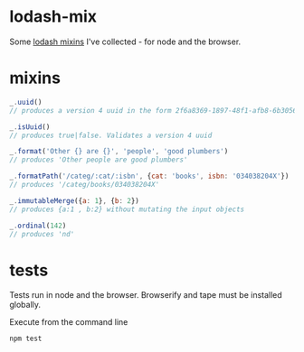 # lodash-mix

Some [lodash mixins](http://lodash.com/docs#mixin) I've collected - for node and the browser.

# mixins

```javascript
_.uuid()
// produces a version 4 uuid in the form 2f6a8369-1897-48f1-afb8-6b3056bc72af
```

```javascript
_.isUuid()
// produces true|false. Validates a version 4 uuid
```

```javascript
_.format('Other {} are {}', 'people', 'good plumbers')
// produces 'Other people are good plumbers'
```

```javascript
_.formatPath('/categ/:cat/:isbn', {cat: 'books', isbn: '034038204X'})
// produces '/categ/books/034038204X'
```

```javascript
_.immutableMerge({a: 1}, {b: 2})
// produces {a:1 , b:2} without mutating the input objects
```

```javascript
_.ordinal(142)
// produces 'nd'
```

# tests

Tests run in node and the browser. Browserify and tape must be installed globally.

Execute from the command line

```bash
npm test
```
